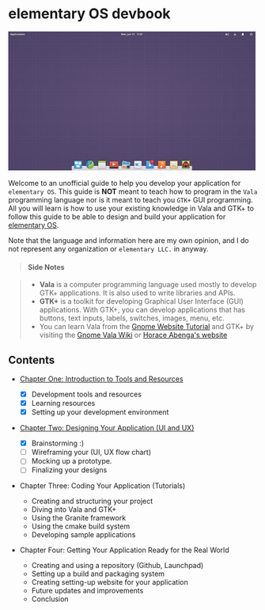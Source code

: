 # elementary OS devbook

![elementary OS Desktop](images/elementary-os.png)

Welcome to an unofficial guide to help you develop your application for `elementary OS`. This guide is **NOT** meant to teach how to program in the `Vala` programming language nor is it meant to teach you `GTK+` GUI programming. All you will learn is how to use your existing knowledge in Vala and GTK+ to follow this guide to be able to design and build your application for [elementary OS](https://elementary.io).

Note that the language and information here are my own opinion, and I do not represent any organization or `elementary LLC.` in anyway.

> #### Side Notes

> - **Vala** is a computer programming language used mostly to develop GTK+ applications. It is also used to write libraries and APIs.
> - **GTK+** is a toolkit for developing Graphical User Interface (GUI) applications. With GTK+, you can develop applications that has buttons, text inputs, labels, switches, images, menu, etc.
> - You can learn Vala from the [Gnome Website Tutorial](https://developer.gnome.org/gnome-devel-demos/stable/beginner.vala.html.en) and GTK+ by visiting the [Gnome Vala Wiki](https://wiki.gnome.org/Projects/Vala/Tutorial) or [Horace Abenga's website](http://www.abenga.com/postseries/introduction-to-gtk+-programming-using-vala/)

## Contents

- [Chapter One: Introduction to Tools and Resources](chapter_01.md)

  - [x] Development tools and resources
  - [x] Learning resources
  - [x] Setting up your development environment

- [Chapter Two: Designing Your Application (UI and UX)](chapter_02.md)

  - [x] Brainstorming :)
  - [ ] Wireframing your (UI, UX flow chart)
  - [ ] Mocking up a prototype.
  - [ ] Finalizing your designs

- Chapter Three: Coding Your Application (Tutorials)

  - Creating and structuring your project
  - Diving into Vala and GTK+
  - Using the Granite framework
  - Using the cmake build system
  - Developing sample applications

- Chapter Four: Getting Your Application Ready for the Real World

  - Creating and using a repository (Github, Launchpad)
  - Setting up a build and packaging system
  - Creating setting-up website for your application
  - Future updates and improvements
  - Conclusion
